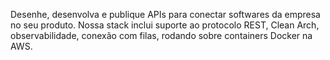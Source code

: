 Desenhe, desenvolva e publique APIs para conectar softwares da empresa no seu produto. Nossa stack inclui suporte ao protocolo REST, Clean Arch, observabilidade, conexão com filas, rodando sobre containers Docker na AWS.